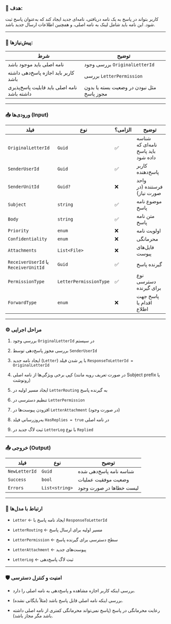 ### 🎯 هدف:

کاربر بتواند در پاسخ به یک نامه دریافتی، نامه‌ای جدید ایجاد کند که به‌عنوان پاسخ ثبت شود. این نامه باید شامل لینک به نامه اصلی، و همچنین اطلاعات ارسال جدید باشد.

---

### 🧩 پیش‌نیازها:

|شرط|توضیح|
|---|---|
|نامه اصلی باید موجود باشد|بررسی وجود `OriginalLetterId`|
|کاربر باید اجازه پاسخ‌دهی داشته باشد|بررسی `LetterPermission`|
|نامه اصلی باید قابلیت پاسخ‌پذیری داشته باشد|مثل نبودن در وضعیت بسته یا بدون مجوز پاسخ|

---

### 📥 ورودی‌ها (Input)

|فیلد|نوع|الزامی؟|توضیح|
|---|---|---|---|
|`OriginalLetterId`|`Guid`|✅|شناسه نامه‌ای که باید پاسخ داده شود|
|`SenderUserId`|`Guid`|✅|کاربر پاسخ‌دهنده|
|`SenderUnitId`|`Guid?`|❌|واحد فرستنده (در صورت نیاز)|
|`Subject`|`string`|✅|موضوع نامه پاسخ|
|`Body`|`string`|✅|متن نامه پاسخ|
|`Priority`|`enum`|❌|اولویت نامه|
|`Confidentiality`|`enum`|❌|محرمانگی|
|`Attachments`|`List<File>`|❌|فایل‌های پیوست|
|`ReceiverUserId` یا `ReceiverUnitId`|`Guid`|✅|گیرنده پاسخ|
|`PermissionType`|`LetterPermissionType`|✅|نوع دسترسی برای گیرنده|
|`ForwardType`|`enum`|❌|پاسخ جهت اقدام یا اطلاع|

---

### ⚙️ مراحل اجرایی

1. بررسی وجود `OriginalLetterId` در سیستم
    
2. بررسی مجوز پاسخ‌دهی توسط `SenderUserId`
    
3. ایجاد نامه جدید (`Letter`) با پر شدن فیلد `ResponseToLetterId = OriginalLetterId`
    
4. کپی برخی ویژگی‌ها از نامه اصلی (در صورت تعریف رویه مانند Subject prefix یا رونوشت)
    
5. ایجاد مسیر اولیه در `LetterRouting` به گیرنده پاسخ
    
6. تنظیم دسترسی در `LetterPermission`
    
7. افزودن پیوست‌ها در `LetterAttachment` (در صورت وجود)
    
8. به‌روزرسانی فیلد `HasReplies = true` در نامه اصلی
    
9. ثبت لاگ جدید در `LetterLog` با نوع `Replied`
    

---

### 📤 خروجی (Output)

|فیلد|نوع|توضیح|
|---|---|---|
|`NewLetterId`|`Guid`|شناسه نامه پاسخ‌دهی شده|
|`Success`|`bool`|وضعیت موفقیت عملیات|
|`Errors`|`List<string>`|لیست خطاها در صورت وجود|

---

### 🔄 ارتباط با مدل‌ها

- `Letter` ← ایجاد نامه پاسخ با `ResponseToLetterId`
    
- `LetterRouting` ← مسیر اولیه برای ارسال پاسخ
    
- `LetterPermission` ← سطح دسترسی برای گیرنده پاسخ
    
- `LetterAttachment` ← پیوست‌های جدید
    
- `LetterLog` ← ثبت لاگ پاسخ‌دهی
    

---

### 🛡️ امنیت و کنترل دسترسی

- بررسی اینکه کاربر اجازه مشاهده و پاسخ‌دهی به نامه اصلی را دارد.
    
- بررسی اینکه نامه اصلی قابل پاسخ باشد (مثلاً بایگانی نشده).
    
- رعایت محرمانگی در پاسخ (پاسخ نمی‌تواند محرمانگی کمتری از نامه اصلی داشته باشد مگر مجاز باشد).